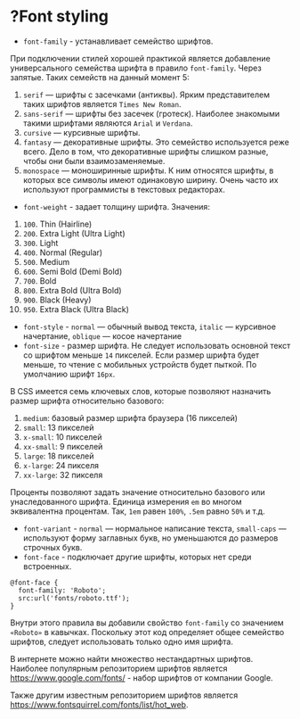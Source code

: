 # ?Font styling

* `font-family` - устанавливает семейство шрифтов.

При подключении стилей хорошей практикой является добавление универсального семейства шрифта в правило `font-family`. Через запятые. Таких семейств на данный момент 5:

1. `serif` — шрифты с засечками (антиквы). Ярким представителем таких шрифтов является `Times New Roman`.
2. `sans-serif` — шрифты без засечек (гротеск). Наиболее знакомыми такими шрифтами являются `Arial` и `Verdana`.
3. `cursive` — курсивные шрифты.
4. `fantasy` — декоративные шрифты. Это семейство используется реже всего. Дело в том, что декоративные шрифты слишком разные, чтобы они были взаимозаменяемые.
5. `monospace` — моноширинные шрифты. К ним относятся шрифты, в которых все символы имеют одинаковую ширину. Очень часто их используют программисты в текстовых редакторах.

* `font-weight`  - задает толщину шрифта. Значения:

1. `100`.	Thin (Hairline)
2. `200`.	Extra Light (Ultra Light)
3. `300`.	Light
4. `400`.	Normal (Regular)
5. `500`.	Medium
6. `600`.	Semi Bold (Demi Bold)
7. `700`.	Bold
8. `800`. Extra Bold (Ultra Bold)
9. `900`.	Black (Heavy)
10. `950`. Extra Black (Ultra Black)

* `font-style` - `normal` — обычный вывод текста, `italic` — курсивное начертание, `oblique` — косое начертание
* `font-size` - размер шрифта. Не следует использовать основной текст со шрифтом меньше `14` пикселей. Если размер шрифта будет меньше, то чтение с мобильных устройств будет пыткой. По умолчанию шрифт `16px`.

В CSS имеется семь ключевых слов, которые позволяют назначить размер шрифта относительно базового:

1. `medium`: базовый размер шрифта браузера (16 пикселей)
2. `small`: 13 пикселей
3. `x-small`: 10 пикселей
4. `xx-small`: 9 пикселей
5. `large`: 18 пикселей
6. `x-large`: 24 пикселя
7. `xx-large`: 32 пикселя

Проценты позволяют задать значение относительно базового или унаследованного шрифта. Единица измерения `еm` во многом эквивалентна процентам. Так, `1em` равен `100%`, `.5em` равно `50%` и т.д.

* `font-variant` - `normal` — нормальное написание текста, `small-caps` — используют форму заглавных букв, но уменьшаются до размеров строчных букв.
* `font-face` - подключает другие шрифты, которых нет среди встроенных.

~~~
@font-face {
  font-family: 'Roboto';
  src:url('fonts/roboto.ttf');
}
~~~

Внутри этого правила вы добавили свойство `font-family` со значением `«Roboto»` в кавычках. Поскольку этот код определяет общее семейство шрифтов, следует использовать только одно имя шрифта.

В интернете можно найти множество нестандартных шрифтов. Наиболее популярным репозиторием шрифтов является https://www.google.com/fonts/ - набор шрифтов от компании Google.

Также другим известным репозиторием шрифтов является https://www.fontsquirrel.com/fonts/list/hot_web.
